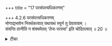 +++
title = "17 परसंपत्त्यधिकरणम्"

+++
4.2.6 परसंपत्त्यधिकरणम्  
भोगाद्यभावेन निरर्थकत्वात् यथायथं स्युर्न तु देवतायाम् ।  
संयन्ति तानीति न शंक्यमेतत् 'तेजः परस्यां' इति चोदितत्वात् ॥ 20 ॥

<details><summary>टीका</summary>

4.2.6 परसंपत्त्यधिकरणम् A doubt arises as to whether the subtle elements merged with the soul produce their appropriate effects or merge themselves with the soul. The पूर्वपक्षिन् contends that the subtle elements produce their appropriate effects. The above view is not correct. It is because in the text 'the teja-s and other subtle elements along with the soul merge in the Supreme deity, that is, Brahman'. Notes : 1. छान्द् Up., Vi.iv.6.
</details>

